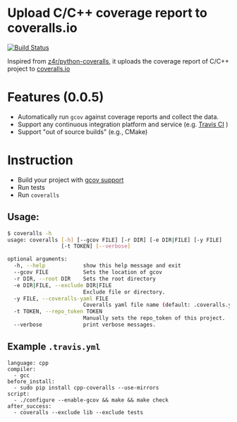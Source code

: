 Upload C/C++ coverage report to coveralls.io
=============

[![Build Status](https://travis-ci.org/eddyxu/cpp-coveralls.png?branch=master)](https://travis-ci.org/eddyxu/cpp-coveralls)

Inspired from [z4r/python-coveralls](https://github.com/z4r/python-coveralls), it uploads the coverage report of C/C++ project to [coveralls.io](https://coveralls.io/)

# Features (0.0.5)
 * Automatically run `gcov` against coverage reports and collect the data.
 * Support any continuous integration platform and service (e.g. [Travis CI](https://travis-ci.org/) )
 * Support "out of source builds" (e.g., CMake)

# Instruction

 * Build your project with [gcov support](http://gcc.gnu.org/onlinedocs/gcc/Gcov.html)
 * Run tests
 * Run `coveralls`

## Usage:

```sh
$ coveralls -h
usage: coveralls [-h] [--gcov FILE] [-r DIR] [-e DIR|FILE] [-y FILE]
                 [-t TOKEN] [--verbose]

optional arguments:
  -h, --help            show this help message and exit
  --gcov FILE           Sets the location of gcov
  -r DIR, --root DIR    Sets the root directory
  -e DIR|FILE, --exclude DIR|FILE
                        Exclude file or directory.
  -y FILE, --coveralls-yaml FILE
                        Coveralls yaml file name (default: .coveralls.yml).
  -t TOKEN, --repo_token TOKEN
                        Manually sets the repo_token of this project.
  --verbose             print verbose messages.
```

## Example `.travis.yml`

```
language: cpp
compiler:
  - gcc
before_install:
  - sudo pip install cpp-coveralls --use-mirrors
script:
  - ./configure --enable-gcov && make && make check
after_success:
  - coveralls --exclude lib --exclude tests
```
